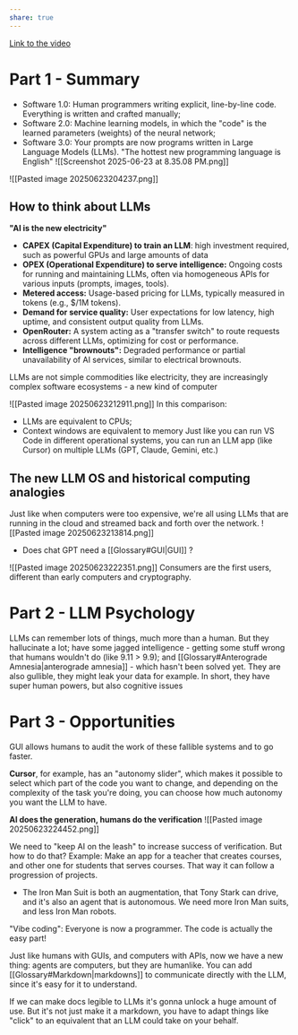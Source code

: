 ```yaml
---
share: true
---
```

[Link to the video](https://www.youtube.com/watch?v=LCEmiRjPEtQ)
# Part 1 - Summary
- Software 1.0: Human programmers writing explicit, line-by-line code. Everything is written and crafted manually;
- Software 2.0: Machine learning models, in which the "code" is the learned parameters (weights) of the neural network;
- Software 3.0: Your prompts are now programs written in Large Language Models (LLMs). "The hottest new programming language is English"
![[Screenshot 2025-06-23 at 8.35.08 PM.png]]

![[Pasted image 20250623204237.png]]

## How to think about LLMs
**"AI is the new electricity"** 

- **CAPEX (Capital Expenditure) to train an LLM**: high investment required, such as powerful GPUs and large amounts of data 
- **OPEX (Operational Expenditure) to serve intelligence:** Ongoing costs for running and maintaining LLMs, often via homogeneous APIs for various inputs (prompts, images, tools).
- **Metered access:** Usage-based pricing for LLMs, typically measured in tokens (e.g., $/1M tokens).
- **Demand for service quality:** User expectations for low latency, high uptime, and consistent output quality from LLMs.
- **OpenRouter:** A system acting as a "transfer switch" to route requests across different LLMs, optimizing for cost or performance.
- **Intelligence "brownouts":** Degraded performance or partial unavailability of AI services, similar to electrical brownouts.

LLMs are not simple commodities like electricity, they are increasingly complex software ecosystems - a new kind of computer



![[Pasted image 20250623212911.png]]
In this comparison:
- LLMs are equivalent to CPUs;
- Context windows are equivalent to memory
Just like you can run VS Code in different operational systems, you can run an LLM app (like Cursor) on multiple LLMs (GPT, Claude, Gemini, etc.)

## The new LLM OS and historical computing analogies

Just like when computers were too expensive, we're all using LLMs that are running in the cloud and streamed back and forth over the network.
![[Pasted image 20250623213814.png]]

- Does chat GPT need a [[Glossary#GUI|GUI]] ?

![[Pasted image 20250623222351.png]]
Consumers are the first users, different than early computers and cryptography.

# Part 2 - LLM Psychology 
LLMs can remember lots of things, much more than a human. But they hallucinate a lot; have some jagged intelligence - getting some stuff wrong that humans wouldn't do (like 9.11 > 9.9); and [[Glossary#Anterograde Amnesia|anterograde amnesia]] - which hasn't been solved yet. They are also gullible, they might leak your data for example. In short, they have super human powers, but also cognitive issues

# Part 3 - Opportunities

GUI allows humans to audit the work of these fallible systems and to go faster.

**Cursor**, for example, has an "autonomy slider", which makes it possible to select which part of the code you want to change, and depending on the complexity of the task you're doing, you can choose how much autonomy you want the LLM to have.

**AI does the generation, humans do the verification**
![[Pasted image 20250623224452.png]]

We need to "keep AI on the leash" to increase success of verification. But how to do that?
Example: Make an app for a teacher that creates courses, and other one for students that serves courses. That way it can follow a progression of projects.

- The Iron Man Suit is both an augmentation, that Tony Stark can drive, and it's also an agent that is autonomous. We need more Iron Man suits, and less Iron Man robots.

"Vibe coding": Everyone is now a programmer. The code is actually the easy part!

Just like humans with GUIs, and computers with APIs, now we have a new thing: agents are computers, but they are humanlike. You can add [[Glossary#Markdown|markdowns]] to communicate directly with the LLM, since it's easy for it to understand.

If we can make docs legible to LLMs it's gonna unlock a huge amount of use. But it's not just make it a markdown, you have to adapt things like "click" to an equivalent that an LLM could take on your behalf.
